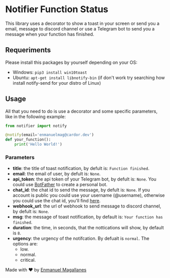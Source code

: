 # Notifier Function Status
This library uses a decorator to show a toast in your screen or send you a email, message to discord channel or use a Telegram bot to send you a message when your function has finished.

## Requeriments

Please install this packages by yourself depending on your OS:

- Windows: ```pip3 install win10toast```
- Ubuntu: ```apt-get install libnotify-bin``` (if don't work try searching how install notify-send for your distro of Linux)

## Usage

All that you need to do is use a decorator and some specific parameters, like in the following example:

```python
from notifier import notify

@notify(email='enmanuelmag@cardor.dev')
def your_function():
    print('Hello World!')
```

### Parameters

- **title**: the title of toast notification, by defult is: `Function finished`.
- **email**: the email of user, by defult is: `None`.
- **api_token**: the api token of your Telegram bot, by defult is: `None`. You could use [BotFather](https://t.me/botfather) to create a personal bot.
- **chat_id**: the chat id to send the message, by defult is: `None`. If you account is public you could use your username (@username), otherwise you could use the chat id, you'll find [here](https://t.me/username_to_id_bot).
- **webhook_url**: the url of webhook to send message to discord channel, by defult is: `None`.
- **msg**: the message of toast notification, by default is: `Your function has finished`.
- **duration**: the time, in seconds, that the nottications will show, by default is `8`.
- **urgency**: the urgency of the notifcation. By defualt is `normal`. The options are:
  - low.
  - normal.
  - critical.

Made with ❤️ by [Enmanuel Magallanes](https://cardor.dev)
